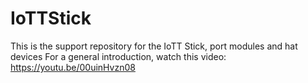 # IoTTStick
This is the support repository for the IoTT Stick, port modules and hat devices
For a general introduction, watch this video: https://youtu.be/00uinHvzn08
